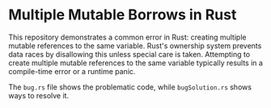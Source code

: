 # Multiple Mutable Borrows in Rust
This repository demonstrates a common error in Rust: creating multiple mutable references to the same variable. Rust's ownership system prevents data races by disallowing this unless special care is taken. Attempting to create multiple mutable references to the same variable typically results in a compile-time error or a runtime panic.

The `bug.rs` file shows the problematic code, while `bugSolution.rs` shows ways to resolve it.
